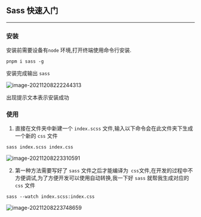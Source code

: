 ## Sass 快速入门

****

### 安装

安装前需要设备有`node` 环境,打开终端使用命令行安装.

``` shell
pnpm i sass -g
```

安装完成输出 `sass`

![image-20211208222244313](http://i0.hdslb.com/bfs/album/646128412cd9bc30c9f9d08b555af492611b4f4b.png)

出现提示文本表示安装成功

### 使用

1. 直接在文件夹中新建一个 `index.scss` 文件,输入以下命令会在此文件夹下生成一个新的 `css` 文件

``` shell
sass index.scss index.css
```

![image-20211208223310591](http://i0.hdslb.com/bfs/album/4d7f984b0fff5a04f67e73dca4d9eb02021736d1.png)

2. 第一种方法需要写好了 `sass` 文件之后才能编译为` css`文件,在开发的过程中不方便调试,为了方便开发可以使用自动转换,我一下好 `sass` 就帮我生成对应的 `css` 文件

``` shell
sass --watch index.scss:index.css
```

![image-20211208223748659](http://i0.hdslb.com/bfs/album/6573c3fffbca09f8540b410cbe7cc969676ff5af.png)

